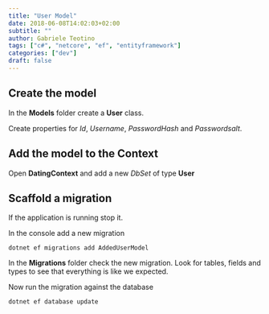 ```yaml
---
title: "User Model"
date: 2018-06-08T14:02:03+02:00
subtitle: ""
author: Gabriele Teotino
tags: ["c#", "netcore", "ef", "entityframework"]
categories: ["dev"]
draft: false
---
```


<!--more-->

## Create the model

In the **Models** folder create a **User** class.

Create properties for *Id*, *Username*, *PasswordHash* and *Passwordsalt*.

## Add the model to the Context
Open **DatingContext** and add a  new *DbSet* of type **User**

## Scaffold a migration

If the application is running stop it.

In the console add a new migration

```shell
dotnet ef migrations add AddedUserModel
```

In the **Migrations** folder check the new migration. Look for tables, fields and types to see that everything is like we expected.

Now run the migration against the database

```shell
dotnet ef database update
```
